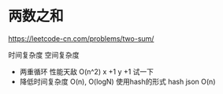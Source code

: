 # 两数之和
https://leetcode-cn.com/problems/two-sum/

时间复杂度 空间复杂度
- 两重循环  性能天敌 O(n^2)
x +1
  y +1 试一下
- 降低时间复杂度 O(n), O(logN)
使用hash的形式 hash json O(n)